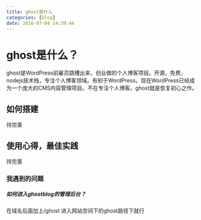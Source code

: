 ```yaml
---
title: ghost是什么
categories: [blog]
date: 2016-07-04 14:39:44
---
```


# ghost是什么？
ghost是WordPress前雇员跳槽出来，创业做的个人博客项目。开源，免费，nodejs技术栈，专注个人博客领域。有别于WordPress。现在WordPress已经成为一个庞大的CMS内容管理项目。不在专注个人博客。ghost就是恢复初心之作。
## 如何搭建
待完善
## 使用心得，最佳实践
待完善
### 我遇到的问题
##### 如何进入ghostblog的管理后台？
在域名后面加上/ghost
进入网站空间下的ghost路径下就行


